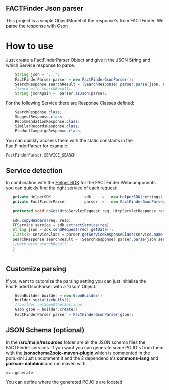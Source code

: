 ## FACTFinder Json parser

This project is a simple ObjectModel of the response's from FACTFinder. We parse the response with [Gson](https://github.com/google/gson)

# How to use
Just create a FactFinderParser Object and give it the JSON String and which Service response to parse.  

```java
	String json = "...";
	FactFinderParser parser = new FactFinderGsonParser();
	SearchResponse searchResult = (SearchResponse) parser.parse(json, FactFinderGsonParser.SERVICE_SEARCH);
	//work with searchResult...
	String jsonAgain =	parser.asJson(parse);
```

For the following Service there are Response Classes defined:
```java
 	SearchResponse.class;
	SuggestResponse.class;
	RecommendationResponse.class;
	SimilarRecordsResponse.class;
	ProductCampaignResponse.class;
```
You can quickly accsess them with the static constants in the FactFinderParser for example:

`FactFinderParser.SERVICE_SEARCH`

## Service detection
 In combination with the [Helper SDK](https://github.com/FACT-Finder/ff-wc-helper-sdk) for the FACTFinder Webcomponents you can quickly find the right service of each request:
 
 ```java
	private HelperSDK				sdk 	=	new HelperSDK(settings);
    private FactFinderParser 		parser 	= 	new FactFinderGsonParser();
  
  	protected void doGet(HttpServletRequest req, HttpServletResponse resp) throws ServletException, IOException {
  	
  	sdk.copyHeaders(req, resp);
  	FFService service = sdk.extractService(req);
  	String json = sdk.sendRequest(req).getData();
  	Class<?> serviceClass = parser.getServiceResponseClass(service.name());
  	SearchResponse searchResult = (SearchResponse) parser.parse(json,serviceClass);
  	//work with searchResult...
  	}
  	
```

## Customize parsing
If you want to cutomize the parsing setting you can just initialize the  FactFinderGsonParser with a 'Gson' Object:

```java
	GsonBuilder builder = new GsonBuilder()
	builder.serializeNulls();
	//builder.setSomeOtherSettings
	Gson gson = builder.create()
	FactFinderParser parser = FactFinderGsonParser(gson);
```

## JSON Schema (optional)
In the **/src/main/resources** folder are all the JSON schema files the FACTFinder services. If you want you can generate some POJO's from them with the **jsonschema2pojo-maven-plugin** which is commented in the pom.xml
Just uncomment it and the 2 dependencie's **commons-lang** and  **jackson-databind** and run maven with:

`mvn generate`

You can define where the generated POJO's are located. 

